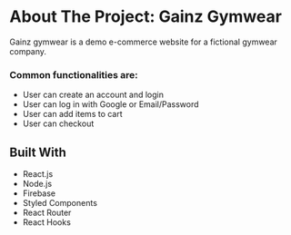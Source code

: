 # About The Project: Gainz Gymwear
Gainz gymwear is a demo e-commerce website for a fictional gymwear company.

### Common functionalities are:
- User can create an account and login
- User can log in with Google or Email/Password
- User can add items to cart
- User can checkout

## Built With
- React.js
- Node.js
- Firebase
- Styled Components
- React Router
- React Hooks
